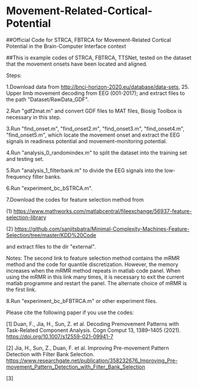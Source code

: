 # Movement-Related-Cortical-Potential
##Official Code for STRCA, FBTRCA for Movement-Related Cortical Potential in the Brain-Computer Interface context

##This is example codes of STRCA, FBTRCA, TTSNet, tested on the dataset that the movement onsets have been located and aligned.

Steps:

1.Download data from http://bnci-horizon-2020.eu/database/data-sets, 25. Upper limb movement decoding from EEG (001-2017); and extract files to the path "Dataset/RawData_GDF".

2.Run "gdf2mat.m" and convert GDF files to MAT files, Biosig Toolbox is necessary in this step.

3.Run "find_onset.m", "find_onset2.m", "find_onset3.m", "find_onset4.m", "find_onset5.m", which locate the movement onset and extract the EEG signals in readiness potential and movement-monitoring potential.

4.Run "analysis_0_randomindex.m" to split the dataset into the training set and testing set.

5.Run "analysis_1_filterbank.m" to divide the EEG signals into the low-frequency filter banks.

6.Run "experiment_bc_bSTRCA.m".

7.Download the codes for feature selection method from 

  (1) https://www.mathworks.com/matlabcentral/fileexchange/56937-feature-selection-library
  
  (2) https://github.com/sanjitsbatra/Minimal-Complexity-Machines-Feature-Selection/tree/master/KDD%20Code
  
  and extract files to the dir "external".

Notes: The second link to feature selection method contains the mRMR method and the code for quantile discretization. However, the memory increases when the mRMR method repeats in matlab code panel. When using the mRMR in this link many times, it is necessary to exit the current matlab programme and restart the panel. The alternate choice of mRMR is the first link.

8.Run "experiment_bc_bFBTRCA.m" or other experiment files.

Please cite the following paper if you use the codes:

[1] Duan, F., Jia, H., Sun, Z. et al. Decoding Premovement Patterns with Task-Related Component Analysis. Cogn Comput 13, 1389–1405 (2021). https://doi.org/10.1007/s12559-021-09941-7

[2] Jia, H., Sun, Z., Duan, F. et al. Improving Pre-movement Pattern Detection with Filter Bank Selection. https://www.researchgate.net/publication/358232676_Improving_Pre-movement_Pattern_Detection_with_Filter_Bank_Selection

[3] 

